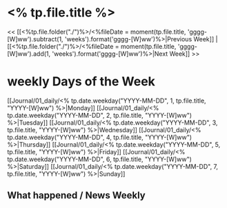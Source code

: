 # <% tp.file.title %>


<< [[<%tp.file.folder("./")%>/<%fileDate = moment(tp.file.title, 'gggg-[W]ww').subtract(1, 'weeks').format('gggg-[W]ww')%>|Previous Week]] | [[<%tp.file.folder("./")%>/<%fileDate = moment(tp.file.title, 'gggg-[W]ww').add(1, 'weeks').format('gggg-[W]ww')%>|Next Week]] >>



# weekly Days of the Week

[[Journal/01_daily/<% tp.date.weekday("YYYY-MM-DD", 1, tp.file.title, "YYYY-[W]ww") %>|Monday]]
[[Journal/01_daily/<% tp.date.weekday("YYYY-MM-DD", 2, tp.file.title, "YYYY-[W]ww") %>|Tuesday]]
[[Journal/01_daily/<% tp.date.weekday("YYYY-MM-DD", 3, tp.file.title, "YYYY-[W]ww") %>|Wednesday]]
[[Journal/01_daily/<% tp.date.weekday("YYYY-MM-DD", 4, tp.file.title, "YYYY-[W]ww") %>|Thursday]]
[[Journal/01_daily/<% tp.date.weekday("YYYY-MM-DD", 5, tp.file.title, "YYYY-[W]ww") %>|Friday]]
[[Journal/01_daily/<% tp.date.weekday("YYYY-MM-DD", 6, tp.file.title, "YYYY-[W]ww") %>|Saturday]]
[[Journal/01_daily/<% tp.date.weekday("YYYY-MM-DD", 7, tp.file.title, "YYYY-[W]ww") %>|Sunday]]


## What happened / News Weekly

